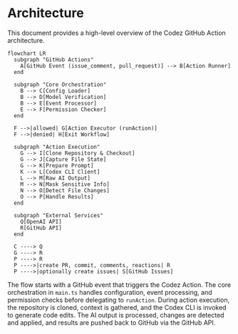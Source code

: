 # Architecture

This document provides a high-level overview of the Codez GitHub Action architecture.

```mermaid
flowchart LR
  subgraph "GitHub Actions"
    A[GitHub Event (issue_comment, pull_request)] --> B[Action Runner]
  end

  subgraph "Core Orchestration"
    B --> C[Config Loader]
    B --> D[Model Verification]
    B --> E[Event Processor]
    E --> F[Permission Checker]
  end

  F -->|allowed| G[Action Executor (runAction)]
  F -->|denied| H[Exit Workflow]

  subgraph "Action Execution"
    G --> I[Clone Repository & Checkout]
    G --> J[Capture File State]
    G --> K[Prepare Prompt]
    K --> L[Codex CLI Client]
    L --> M[Raw AI Output]
    M --> N[Mask Sensitive Info]
    N --> O[Detect File Changes]
    O --> P[Handle Results]
  end

  subgraph "External Services"
    Q[OpenAI API]
    R[GitHub API]
  end

  C ----> Q
  G ----> R
  P ----> R
  P ---->|create PR, commit, comments, reactions| R
  P ---->|optionally create issues| S[GitHub Issues]
```

The flow starts with a GitHub event that triggers the Codez Action. The core orchestration in `main.ts` handles configuration, event processing, and permission checks before delegating to `runAction`. During action execution, the repository is cloned, context is gathered, and the Codex CLI is invoked to generate code edits. The AI output is processed, changes are detected and applied, and results are pushed back to GitHub via the GitHub API.
